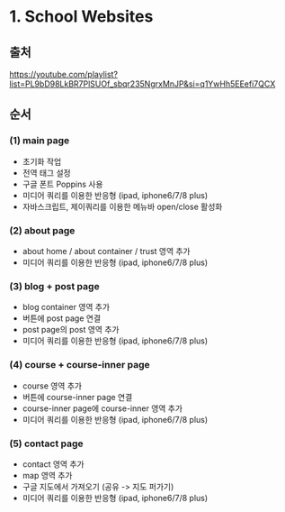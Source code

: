 # 1. School Websites
## 출처 
https://youtube.com/playlist?list=PL9bD98LkBR7PlSUOf_sbqr235NgrxMnJP&si=q1YwHh5EEefi7QCX


## 순서
### (1) main page
- 초기화 작업
- 전역 태그 설정
- 구글 폰트 Poppins 사용
- 미디어 쿼리를 이용한 반응형 (ipad, iphone6/7/8 plus)
- 자바스크립트, 제이쿼리를 이용한 메뉴바 open/close 활성화

### (2) about page
- about home / about container / trust 영역 추가
- 미디어 쿼리를 이용한 반응형 (ipad, iphone6/7/8 plus)

### (3) blog + post page
- blog container 영역 추가
- 버튼에 post page 연결
- post page의 post 영역 추가
- 미디어 쿼리를 이용한 반응형 (ipad, iphone6/7/8 plus)

### (4) course + course-inner page
- course 영역 추가
- 버튼에 course-inner page 연결
- course-inner page에 course-inner 영역 추가
- 미디어 쿼리를 이용한 반응형 (ipad, iphone6/7/8 plus)

### (5) contact page
- contact 영역 추가
- map 영역 추가
- 구글 지도에서 가져오기 (공유 -> 지도 퍼가기)
- 미디어 쿼리를 이용한 반응형 (ipad, iphone6/7/8 plus)